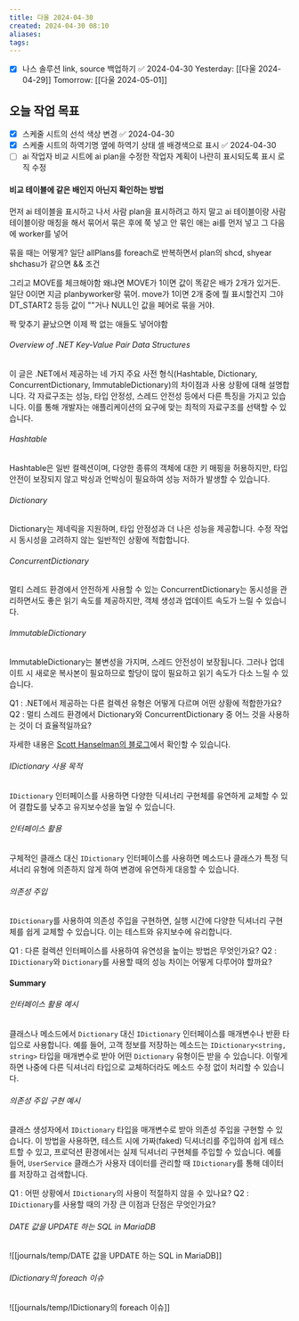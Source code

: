 ```yaml
---
title: 다울 2024-04-30
created: 2024-04-30 08:10
aliases: 
tags:
---
```

- [x] 나스 솔루션 link, source 백업하기 ✅ 2024-04-30
Yesterday: [[다울 2024-04-29]]
Tomorrow: [[다울 2024-05-01]]

## 오늘 작업 목표
- [x] 스케줄 시트의 선석 색상 변경 ✅ 2024-04-30
- [x] 스케줄 시트의 하역기명 옆에 하역기 상태 셀 배경색으로 표시 ✅ 2024-04-30
- [ ] ai 작업자 비교 시트에 ai plan을 수정한 작업자 계획이 나란히 표시되도록 표시 로직 수정

#### 비교 테이블에 같은 배인지 아닌지 확인하는 방법
먼저 ai 테이블을 표시하고 나서 사람 plan을 표시하려고 하지 말고
ai 테이블이랑 사람 테이블이랑 매칭을 해서 묶어서 
묶은 후에 쭉 넣고
안 묶인 애는
ai를 먼저 넣고
그 다음에 worker를 넣어

묶을 때는 어떻게?
일단 allPlans를 foreach로 반복하면서
plan의 shcd, shyear shchasu가 같으면 && 조건

그리고 MOVE를 체크해야함 왜냐면 MOVE가 1이면 값이 똑같은 배가 2개가 있거든.
일단 0이면
지금 planbyworker랑 묶어.
move가 1이면
2개 중에 뭘 표시할건지
그야 DT_START2 등등 값이 ""거나 NULL인 값을 페어로 묶을 거야.

짝 맞추기 끝났으면
이제 
짝 없는 애들도 넣어야함



###### Overview of .NET Key-Value Pair Data Structures
이 글은 .NET에서 제공하는 네 가지 주요 사전 형식(Hashtable, Dictionary, ConcurrentDictionary, ImmutableDictionary)의 차이점과 사용 상황에 대해 설명합니다. 각 자료구조는 성능, 타입 안정성, 스레드 안전성 등에서 다른 특징을 가지고 있습니다. 이를 통해 개발자는 애플리케이션의 요구에 맞는 최적의 자료구조를 선택할 수 있습니다.

###### Hashtable
Hashtable은 일반 컬렉션이며, 다양한 종류의 객체에 대한 키 매핑을 허용하지만, 타입 안전이 보장되지 않고 박싱과 언박싱이 필요하여 성능 저하가 발생할 수 있습니다.

###### Dictionary
Dictionary는 제네릭을 지원하며, 타입 안정성과 더 나은 성능을 제공합니다. 수정 작업 시 동시성을 고려하지 않는 일반적인 상황에 적합합니다.

###### ConcurrentDictionary
멀티 스레드 환경에서 안전하게 사용할 수 있는 ConcurrentDictionary는 동시성을 관리하면서도 좋은 읽기 속도를 제공하지만, 객체 생성과 업데이트 속도가 느릴 수 있습니다.

###### ImmutableDictionary
ImmutableDictionary는 불변성을 가지며, 스레드 안전성이 보장됩니다. 그러나 업데이트 시 새로운 복사본이 필요하므로 할당이 많이 필요하고 읽기 속도가 다소 느릴 수 있습니다.

Q1 : .NET에서 제공하는 다른 컬렉션 유형은 어떻게 다르며 어떤 상황에 적합한가요?
Q2 : 멀티 스레드 환경에서 Dictionary와 ConcurrentDictionary 중 어느 것을 사용하는 것이 더 효율적일까요?

자세한 내용은 [Scott Hanselman의 블로그](https://www.hanselman.com/blog/differences-between-hashtable-vs-dictonary-vs-concurrentdictionary-vs-immutabledictionary)에서 확인할 수 있습니다.

###### IDictionary 사용 목적
`IDictionary` 인터페이스를 사용하면 
다양한 딕셔너리 구현체를 유연하게 교체할 수 있어 
결합도를 낮추고 유지보수성을 높일 수 있습니다.

###### 인터페이스 활용
구체적인 클래스 대신 `IDictionary` 인터페이스를 사용하면 
메소드나 클래스가 특정 딕셔너리 유형에 의존하지 않게 하여 
변경에 유연하게 대응할 수 있습니다.

###### 의존성 주입
`IDictionary`를 사용하여 의존성 주입을 구현하면, 
실행 시간에 다양한 딕셔너리 구현체를 쉽게 교체할 수 있습니다. 
이는 테스트와 유지보수에 유리합니다.

Q1 : 다른 컬렉션 인터페이스를 사용하여 유연성을 높이는 방법은 무엇인가요?
Q2 : `IDictionary`와 `Dictionary`를 사용할 때의 성능 차이는 어떻게 다루어야 할까요?

#### Summary
###### 인터페이스 활용 예시
클래스나 메소드에서 `Dictionary` 대신 
`IDictionary` 인터페이스를 매개변수나 반환 타입으로 사용합니다. 
예를 들어, 고객 정보를 저장하는 메소드는 
`IDictionary<string, string>` 타입을 매개변수로 받아 
어떤 `Dictionary` 유형이든 받을 수 있습니다. 
이렇게 하면 나중에 다른 딕셔너리 타입으로 교체하더라도 메소드 수정 없이 처리할 수 있습니다.

###### 의존성 주입 구현 예시
클래스 생성자에서 `IDictionary` 타입을 매개변수로 받아 
의존성 주입을 구현할 수 있습니다. 
이 방법을 사용하면, 테스트 시에 가짜(faked) 딕셔너리를 주입하여 쉽게 테스트할 수 있고, 
프로덕션 환경에서는 실제 딕셔너리 구현체를 주입할 수 있습니다. 
예를 들어, `UserService` 클래스가 사용자 데이터를 관리할 때 
`IDictionary`를 통해 데이터를 저장하고 검색합니다.

Q1 : 어떤 상황에서 `IDictionary`의 사용이 적절하지 않을 수 있나요?
Q2 : `IDictionary`를 사용할 때의 가장 큰 이점과 단점은 무엇인가요?



###### DATE 값을 UPDATE 하는 SQL in MariaDB
![[journals/temp/DATE 값을 UPDATE 하는 SQL in MariaDB]]



###### IDictionary의 foreach 이슈
![[journals/temp/IDictionary의 foreach 이슈]]


